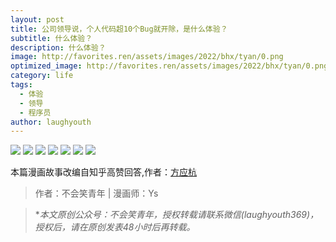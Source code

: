 ```yaml
---
layout: post
title: 公司领导说，个人代码超10个Bug就开除，是什么体验？
subtitle: 什么体验？
description: 什么体验？
image: http://favorites.ren/assets/images/2022/bhx/tyan/0.png
optimized_image: http://favorites.ren/assets/images/2022/bhx/tyan/0.png
category: life
tags:
  - 体验
  - 领导
  - 程序员
author: laughyouth
---
```


![](http://favorites.ren/assets/images/2022/bhx/tyan/640.jpeg)
![](http://favorites.ren/assets/images/2022/bhx/tyan/640-1.jpeg)
![](http://favorites.ren/assets/images/2022/bhx/tyan/640-2.jpeg)
![](http://favorites.ren/assets/images/2022/bhx/tyan/640-3.jpeg)
![](http://favorites.ren/assets/images/2022/bhx/tyan/640-4.jpeg)
![](http://favorites.ren/assets/images/2022/bhx/tyan/640-5.jpeg)
![](http://favorites.ren/assets/images/2022/bhx/tyan/640-6.jpeg)


本篇漫画故事改编自知乎高赞回答,作者：[方应杭](https://www.zhihu.com/question/348196899/answer/839419293)

>作者：不会笑青年 | 漫画师：Ys

>**本文原创公众号：不会笑青年，授权转载请联系微信(laughyouth369)，授权后，请在原创发表48小时后再转载。*